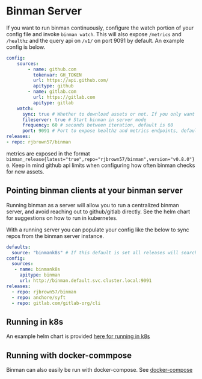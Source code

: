 # Binman Server

If you want to run binman continuously, configure the watch portion of your config file and invoke `binman watch`. This will also expose `/metrics` and `/healthz` and the query api on `/v1/` on port 9091 by default. An example config is below.

```yaml
config:
    sources:
        - name: github.com
          tokenvar: GH_TOKEN
          url: https://api.github.com/
          apitype: github
        - name: gitlab.com
          url: https://gitlab.com
          apitype: gitlab
    watch:
      sync: true # Whether to download assets or not. If you only want metrics set to false
      fileserver: true # Start binman in server mode
      frequency: 60 # seconds between iteration, default is 60
      port: 9091 # Port to expose healthz and metrics endpoints, default is 9091
releases:
- repo: rjbrown57/binman
```

metrics are exposed in the format `binman_release{latest="true",repo="rjbrown57/binman",version="v0.8.0"} 0`. Keep in mind github api limits when configuring how often binman checks for new assets.


## Pointing binman clients at your binman server

Running binman as a server will allow you to run a centralized binman server, and avoid reaching out to github/gitlab directly. See the helm chart for suggestions on how to run in kubernetes.

With a running server you can populate your config like the below to sync repos from the binman server instance.

```yaml
defaults:
  source: "binmank8s" # If this default is set all releases will search your target binman
config:
  sources:
   - name: binmank8s
     apitype: binman
     url: http://binman.default.svc.cluster.local:9091
releases:
  - repo: rjbrown57/binman
  - repo: anchore/syft
  - repo: gitlab.com/gitlab-org/cli
```

## Running in k8s

An example helm chart is provided [here for running in k8s](../charts/binman/)

## Running with docker-commpose

Binman can also easily be run with docker-compose. See [docker-compose](../examples/docker-compose.yaml)